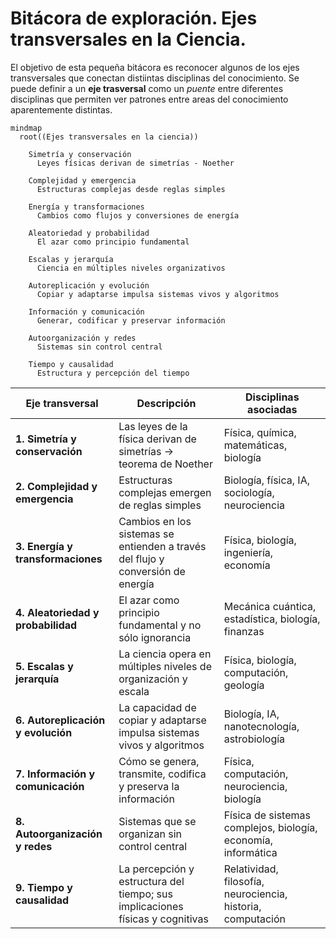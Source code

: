 # Bitácora de exploración. Ejes transversales en la Ciencia.

El objetivo de esta pequeña bitácora es reconocer algunos de los ejes transversales que conectan distiintas disciplinas del conocimiento. Se puede definir a un **eje trasversal** como un *puente* entre diferentes disciplinas que permiten ver patrones entre areas del conocimiento aparentemente distintas.

```mermaid
mindmap
  root((Ejes transversales en la ciencia))
  
    Simetría y conservación
      Leyes físicas derivan de simetrías - Noether

    Complejidad y emergencia
      Estructuras complejas desde reglas simples

    Energía y transformaciones
      Cambios como flujos y conversiones de energía

    Aleatoriedad y probabilidad
      El azar como principio fundamental

    Escalas y jerarquía
      Ciencia en múltiples niveles organizativos

    Autoreplicación y evolución
      Copiar y adaptarse impulsa sistemas vivos y algoritmos

    Información y comunicación
      Generar, codificar y preservar información

    Autoorganización y redes
      Sistemas sin control central

    Tiempo y causalidad
      Estructura y percepción del tiempo
```

| Eje transversal                    | Descripción                                                                     | Disciplinas asociadas                                         |
| ---------------------------------- | ------------------------------------------------------------------------------- | ------------------------------------------------------------- |
| **1. Simetría y conservación**     | Las leyes de la física derivan de simetrías → teorema de Noether                | Física, química, matemáticas, biología                        |
| **2. Complejidad y emergencia**    | Estructuras complejas emergen de reglas simples                                 | Biología, física, IA, sociología, neurociencia                |
| **3. Energía y transformaciones**  | Cambios en los sistemas se entienden a través del flujo y conversión de energía | Física, biología, ingeniería, economía                        |
| **4. Aleatoriedad y probabilidad** | El azar como principio fundamental y no sólo ignorancia                         | Mecánica cuántica, estadística, biología, finanzas            |
| **5. Escalas y jerarquía**         | La ciencia opera en múltiples niveles de organización y escala                  | Física, biología, computación, geología                       |
| **6. Autoreplicación y evolución** | La capacidad de copiar y adaptarse impulsa sistemas vivos y algoritmos          | Biología, IA, nanotecnología, astrobiología                   |
| **7. Información y comunicación**  | Cómo se genera, transmite, codifica y preserva la información                   | Física, computación, neurociencia, biología                   |
| **8. Autoorganización y redes**    | Sistemas que se organizan sin control central                                   | Física de sistemas complejos, biología, economía, informática |
| **9. Tiempo y causalidad**         | La percepción y estructura del tiempo; sus implicaciones físicas y cognitivas   | Relatividad, filosofía, neurociencia, historia, computación   |
